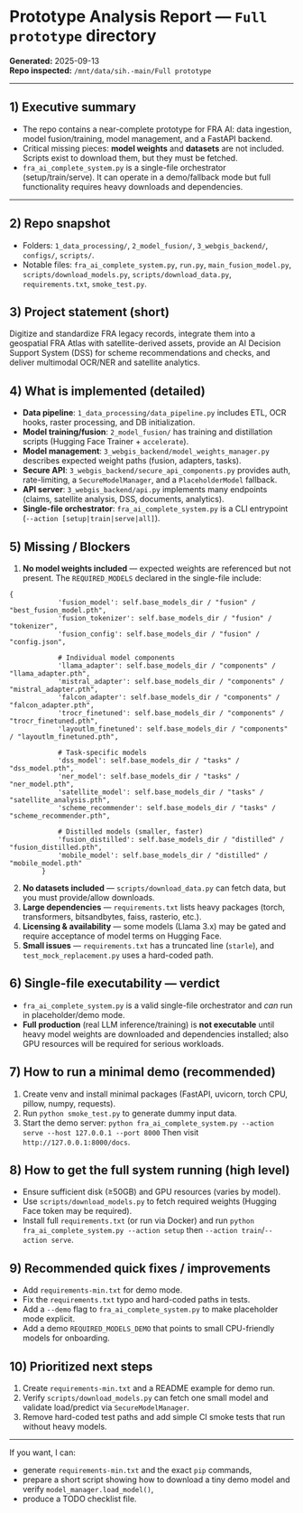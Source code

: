 # Prototype Analysis Report — `Full prototype` directory

**Generated:** 2025-09-13  
**Repo inspected:** `/mnt/data/sih.-main/Full prototype`

---

## 1) Executive summary

- The repo contains a near-complete prototype for FRA AI: data ingestion, model fusion/training, model management, and a FastAPI backend.
- Critical missing pieces: **model weights** and **datasets** are not included. Scripts exist to download them, but they must be fetched.
- `fra_ai_complete_system.py` is a single-file orchestrator (setup/train/serve). It can operate in a demo/fallback mode but full functionality requires heavy downloads and dependencies.

---

## 2) Repo snapshot

- Folders: `1_data_processing/`, `2_model_fusion/`, `3_webgis_backend/`, `configs/`, `scripts/`.
- Notable files: `fra_ai_complete_system.py`, `run.py`, `main_fusion_model.py`, `scripts/download_models.py`, `scripts/download_data.py`, `requirements.txt`, `smoke_test.py`.

## 3) Project statement (short)

Digitize and standardize FRA legacy records, integrate them into a geospatial FRA Atlas with satellite-derived assets, provide an AI Decision Support System (DSS) for scheme recommendations and checks, and deliver multimodal OCR/NER and satellite analytics.

## 4) What is implemented (detailed)

- **Data pipeline**: `1_data_processing/data_pipeline.py` includes ETL, OCR hooks, raster processing, and DB initialization.
- **Model training/fusion**: `2_model_fusion/` has training and distillation scripts (Hugging Face Trainer + `accelerate`).
- **Model management**: `3_webgis_backend/model_weights_manager.py` describes expected weight paths (fusion, adapters, tasks).
- **Secure API**: `3_webgis_backend/secure_api_components.py` provides auth, rate-limiting, a `SecureModelManager`, and a `PlaceholderModel` fallback.
- **API server**: `3_webgis_backend/api.py` implements many endpoints (claims, satellite analysis, DSS, documents, analytics).
- **Single-file orchestrator**: `fra_ai_complete_system.py` is a CLI entrypoint (`--action [setup|train|serve|all]`).

## 5) Missing / Blockers

1. **No model weights included** — expected weights are referenced but not present. The `REQUIRED_MODELS` declared in the single-file include:

```
{
            'fusion_model': self.base_models_dir / "fusion" / "best_fusion_model.pth",
            'fusion_tokenizer': self.base_models_dir / "fusion" / "tokenizer",
            'fusion_config': self.base_models_dir / "fusion" / "config.json",
            
            # Individual model components
            'llama_adapter': self.base_models_dir / "components" / "llama_adapter.pth",
            'mistral_adapter': self.base_models_dir / "components" / "mistral_adapter.pth", 
            'falcon_adapter': self.base_models_dir / "components" / "falcon_adapter.pth",
            'trocr_finetuned': self.base_models_dir / "components" / "trocr_finetuned.pth",
            'layoutlm_finetuned': self.base_models_dir / "components" / "layoutlm_finetuned.pth",
            
            # Task-specific models
            'dss_model': self.base_models_dir / "tasks" / "dss_model.pth",
            'ner_model': self.base_models_dir / "tasks" / "ner_model.pth",
            'satellite_model': self.base_models_dir / "tasks" / "satellite_analysis.pth",
            'scheme_recommender': self.base_models_dir / "tasks" / "scheme_recommender.pth",
            
            # Distilled models (smaller, faster)
            'fusion_distilled': self.base_models_dir / "distilled" / "fusion_distilled.pth",
            'mobile_model': self.base_models_dir / "distilled" / "mobile_model.pth"
        }
```

2. **No datasets included** — `scripts/download_data.py` can fetch data, but you must provide/allow downloads.
3. **Large dependencies** — `requirements.txt` lists heavy packages (torch, transformers, bitsandbytes, faiss, rasterio, etc.).
4. **Licensing & availability** — some models (Llama 3.x) may be gated and require acceptance of model terms on Hugging Face.
5. **Small issues** — `requirements.txt` has a truncated line (`starle`), and `test_mock_replacement.py` uses a hard-coded path.

## 6) Single-file executability — verdict

- `fra_ai_complete_system.py` is a valid single-file orchestrator and *can* run in placeholder/demo mode.
- **Full production** (real LLM inference/training) is **not executable** until heavy model weights are downloaded and dependencies installed; also GPU resources will be required for serious workloads.

## 7) How to run a minimal demo (recommended)

1. Create venv and install minimal packages (FastAPI, uvicorn, torch CPU, pillow, numpy, requests).
2. Run `python smoke_test.py` to generate dummy input data.
3. Start the demo server:
   `python fra_ai_complete_system.py --action serve --host 127.0.0.1 --port 8000`
   Then visit `http://127.0.0.1:8000/docs`.

## 8) How to get the full system running (high level)

- Ensure sufficient disk (≥50GB) and GPU resources (varies by model).
- Use `scripts/download_models.py` to fetch required weights (Hugging Face token may be required).
- Install full `requirements.txt` (or run via Docker) and run `python fra_ai_complete_system.py --action setup` then `--action train`/`--action serve`.

## 9) Recommended quick fixes / improvements

- Add `requirements-min.txt` for demo mode.
- Fix the `requirements.txt` typo and hard-coded paths in tests.
- Add a `--demo` flag to `fra_ai_complete_system.py` to make placeholder mode explicit.
- Add a demo `REQUIRED_MODELS_DEMO` that points to small CPU-friendly models for onboarding.

## 10) Prioritized next steps

1. Create `requirements-min.txt` and a README example for demo run.
2. Verify `scripts/download_models.py` can fetch one small model and validate load/predict via `SecureModelManager`.
3. Remove hard-coded test paths and add simple CI smoke tests that run without heavy models.



---

If you want, I can:
- generate `requirements-min.txt` and the exact `pip` commands,
- prepare a short script showing how to download a tiny demo model and verify `model_manager.load_model()`,
- produce a TODO checklist file.

